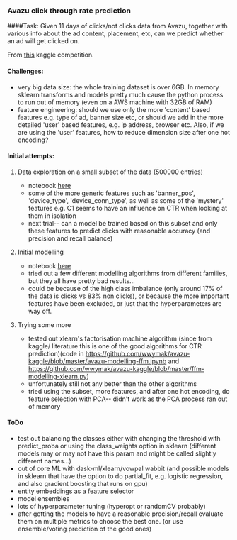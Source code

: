 ### Avazu click through rate prediction

####Task:
Given 11 days of clicks/not clicks data from Avazu, together with 
various info about the ad content, placement, etc, can we predict whether
an ad will get clicked on.

From [this](https://www.kaggle.com/c/avazu-ctr-prediction) kaggle competition.

#### Challenges:
- very big data size: the whole training dataset is over 6GB. In memory
sklearn transforms and models pretty much cause the python process
to run out of memory (even on a AWS machine with 32GB of RAM)
- feature engineering: should we use only the more 'content' based features
e.g. type of ad, banner size etc, or should we add in the more detailed
'user' based features, e.g. ip address, browser etc. Also, if we are using
the 'user' features, how to reduce dimension size after one hot encoding?

#### Initial attempts:

1. Data exploration on a small subset of the data (500000 entries)
    - notebook [here](https://github.com/wwymak/avazu-kaggle/blob/master/avazu-ctr-explore.ipynb)
    - some of the more generic features such as 'banner_pos', 'device_type', 'device_conn_type',
 as well as some of the 'mystery' features e.g. C1 seems to have an influence
 on CTR when looking at them in isolation
    - next trial-- can a model be trained based on this subset and only these
 features to predict clicks with reasonable accuracy (and precision and recall 
 balance)
2. Initial modelling
    - notebook [here](https://github.com/wwymak/avazu-kaggle/blob/master/avazu-ctr-initial-modelling.ipynb)
    - tried out a few different modelling algorithms from different families, but
    they all have pretty bad results...
    - could be because of the high class imbalance (only around 17% of the
    data is clicks vs 83% non clicks), or because the more important features 
    have been excluded, or just that the hyperparameters are way off.

3. Trying some more 
    - tested out xlearn's factorisation machine algorithm (since from 
    kaggle/ literature this is one of the good algorithms for CTR prediction)(code 
    in https://github.com/wwymak/avazu-kaggle/blob/master/avazu-modelling-ffm.ipynb and https://github.com/wwymak/avazu-kaggle/blob/master/ffm-modelling-xlearn.py)
    - unfortunately still not any better than the other algorithms
    - tried using the subset, more features, and after one hot encoding, 
    do feature selection with PCA-- didn't work as the PCA process ran out
    of memory
    

#### ToDo
- test out balancing the classes either with changing the threshold with predict_proba or using
the class_weights option in sklearn (different models may or may not have
this param and might be called slightly different names...)
- out of core ML with dask-ml/xlearn/vowpal wabbit (and possible models in sklearn that have
the option to do partial_fit, e.g. logistic regression, and also gradient
boosting that runs on gpu)
- entity embeddings as a feature selector
- model ensembles 
- lots of hyperparameter tuning (hyperopt or randomCV probably)
- after getting the models to have a reasonable precision/recall evaluate
them on multiple metrics to choose the best one. (or use ensemble/voting prediction of the
 good ones)

